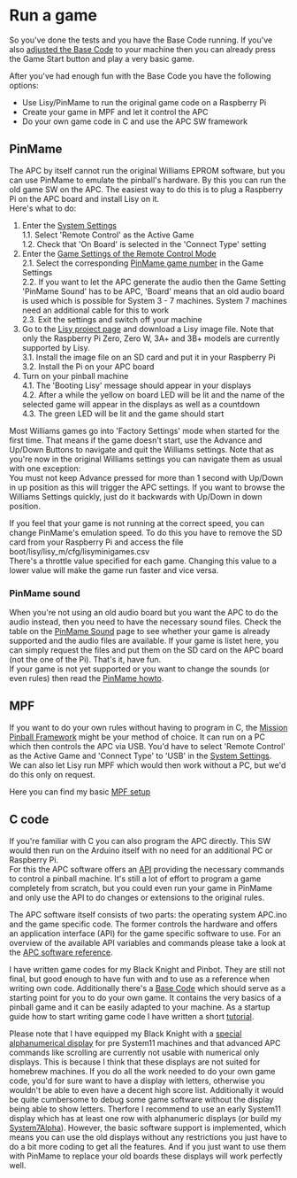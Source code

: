 # Run a game

So you've done the tests and you have the Base Code running. If you've also [adjusted the Base Code](https://github.com/AmokSolderer/APC/blob/master/DOC/SetUpBC.md) to your machine then you can already press the Game Start button and play a very basic game.

After you've had enough fun with the Base Code you have the following options:

* Use Lisy/PinMame to run the original game code on a Raspberry Pi
* Create your game in MPF and let it control the APC
* Do your own game code in C and use the APC SW framework

## PinMame

The APC by itself cannot run the original Williams EPROM software, but you can use PinMame to emulate the pinball's hardware. By this you can run the old game SW on the APC. The easiest way to do this is to plug a Raspberry Pi on the APC board and install Lisy on it.  
Here's what to do:

1. Enter the [System Settings](https://github.com/AmokSolderer/APC/blob/master/DOC/Settings.md#system-settings)  
1.1. Select 'Remote Control' as the Active Game  
1.2. Check that 'On Board' is selected in the 'Connect Type' setting  
2. Enter the [Game Settings of the Remote Control Mode](https://github.com/AmokSolderer/APC/blob/master/DOC/Settings.md#game-settings-in-remote-control-mode)  
2.1. Select the corresponding [PinMame game number](https://github.com/AmokSolderer/APC/blob/master/DOC/lisyminigames.csv) in the Game Settings  
2.2. If you want to let the APC generate the audio then the Game Setting 'PinMame Sound' has to be APC, 'Board' means that an old audio board is used which is possible for System 3 - 7 machines. System 7 machines need an additional cable for this to work  
2.3. Exit the settings and switch off your machine  
3. Go to the [Lisy project page](https://lisy.dev/apc.html) and download a Lisy image file. Note that only the Raspberry Pi Zero, Zero W, 3A+ and 3B+ models are currently supported by Lisy.  
3.1. Install the image file on an SD card and put it in your Raspberry Pi  
3.2. Install the Pi on your APC board  
4. Turn on your pinball machine  
4.1. The 'Booting Lisy' message should appear in your displays  
4.2. After a while the yellow on board LED will be lit and the name of the selected game will appear in the displays as well as a countdown  
4.3. The green LED will be lit and the game should start

Most Williams games go into 'Factory Settings' mode when started for the first time. That means if the game doesn't start, use the Advance and Up/Down Buttons to navigate and quit the Williams settings. Note that as you're now in the original Williams settings you can navigate them as usual with one exception:  
You must not keep Advance pressed for more than 1 second with Up/Down in up position as this will trigger the APC settings. If you want to browse the Williams Settings quickly, just do it backwards with Up/Down in down position.

If you feel that your game is not running at the correct speed, you can change PinMame's emulation speed. To do this you have to remove the SD card from your Raspberry Pi and access the file  
boot/lisy/lisy_m/cfg/lisyminigames.csv  
There's a throttle value specified for each game. Changing this value to a lower value will make the game run faster and vice versa.


### PinMame sound

When you're not using an old audio board but you want the APC to do the audio instead, then you need to have the necessary sound files. Check the table on the [PinMame Sound](https://github.com/AmokSolderer/APC/blob/master/DOC/PinMame.md) page to see whether your game is already supported and the audio files are available. If your game is listet here, you can simply request the files and put them on the SD card on the APC board (not the one of the Pi). That's it, have fun.  
If your game is not yet supported or you want to change the sounds (or even rules) then read the [PinMame howto](https://github.com/AmokSolderer/APC/blob/master/DOC/PinMame_howto.md).

## MPF

If you want to do your own rules without having to program in C, the [Mission Pinball Framework](http://missionpinball.org/) might be your method of choice. It can run on a PC which then controls the APC via USB. You'd have to select 'Remote Control' as the Active Game and  'Connect Type' to 'USB' in the [System Settings](https://github.com/AmokSolderer/APC/blob/master/DOC/Settings.md#system-settings).  
We can also let Lisy run MPF which would then work without a PC, but we'd do this only on request.

Here you can find my basic [MPF setup](https://github.com/AmokSolderer/APC/tree/master/DOC/Software/MPF)

## C code

If you're familiar with C you can also program the APC directly. This SW would then run on the Arduino itself with no need for an additional PC or Raspberry Pi.  
For this the APC software offers an [API](https://github.com/AmokSolderer/APC/tree/master/DOC/Software/APC_SW_reference.pdf) providing the necessary commands to control a pinball machine. It's still a lot of effort to program a game completely from scratch, but you could even run your game in PinMame and only use the API to do changes or extensions to the original rules.

The APC software itself consists of two parts: the operating system APC.ino and the game specific code. The former controls the hardware and offers an application interface (API) for the game specific software to use. For an overview of the available API variables and commands please take a look at the
[APC software reference](https://github.com/AmokSolderer/APC/blob/master/DOC/Software/APC_SW_reference.pdf).

I have written game codes for my Black Knight and Pinbot. They are still not final, but good enough to have fun with and to use as a reference when writing own code. Additionally there's a [Base Code](https://github.com/AmokSolderer/APC/blob/master/BaseCode.ino) which should serve as a starting point for you to do your own game. It contains the very basics of a pinball game and it can be easily adapted to your machine. As a startup guide how to start writing game code I have written a short [tutorial](https://github.com/AmokSolderer/APC/blob/master/DOC/GameCodeTutorial.md).

Please note that I have equipped my Black Knight with a [special alphanumerical display](https://github.com/AmokSolderer/APC/blob/master/DOC/Sys7Alpha.md) for pre System11 machines and that advanced APC commands like scrolling are currently not usable with numerical only displays. This is because I think that these displays are not suited for homebrew machines. If you do all the work needed to do your own game code, you'd for sure want to have a display with letters, otherwise you wouldn't be able to even have a decent high score list. Additionally it would be quite cumbersome to debug some game software without the display being able to show letters. Therfore I recommend to use an early System11 display which has at least one row with alphanumeric displays (or build my [System7Alpha](https://github.com/AmokSolderer/APC/tree/master/DOC/Hardware/Sys7Alpha)). However, the basic software support is implemented, which means you can use the old displays without any restrictions you just have to do a bit more coding to get all the features. And if you just want to use them with PinMame to replace your old boards these displays will work perfectly well.

